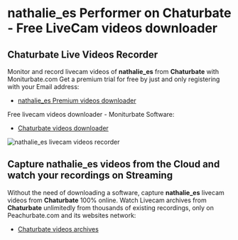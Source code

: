 # nathalie_es Performer on Chaturbate - Free LiveCam videos downloader

## Chaturbate Live Videos Recorder

Monitor and record livecam videos of **nathalie_es** from **Chaturbate** with Moniturbate.com
Get a premium trial for free by just and only registering with your Email address:
* [nathalie_es Premium videos downloader](https://moniturbate.com/request-demo-licence-key.html)

Free livecam videos downloader - Moniturbate Software:
* [Chaturbate videos downloader](https://moniturbate.com/moniturbate-download-software.html)

![nathalie_es livecam videos recorder](https://peachurnet.com/templates/moniturbate-software.png)


## Capture nathalie_es videos from the Cloud and watch your recordings on Streaming

Without the need of downloading a software, capture **nathalie_es** livecam videos from **Chaturbate** 100% online.
Watch Livecam archives from **Chaturbate** unlimitedly from thousands of existing recordings, only on Peachurbate.com and its websites network:
* [Chaturbate videos archives](https://peachurnet.com/)